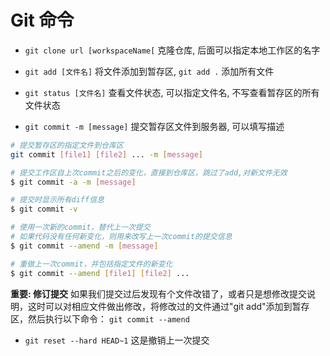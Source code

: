 # Git 命令

- `git clone url [workspaceName[`
  克隆仓库, 后面可以指定本地工作区的名字

- `git add [文件名]`
  将文件添加到暂存区, `git add .` 添加所有文件

- `git status [文件名]`
  查看文件状态, 可以指定文件名, 不写查看暂存区的所有文件状态

- `git commit -m [message]`
  提交暂存区文件到服务器, 可以填写描述

```bash
# 提交暂存区的指定文件到仓库区
git commit [file1] [file2] ... -m [message]

# 提交工作区自上次commit之后的变化，直接到仓库区，跳过了add,对新文件无效
$ git commit -a -m [message]

# 提交时显示所有diff信息
$ git commit -v

# 使用一次新的commit，替代上一次提交
# 如果代码没有任何新变化，则用来改写上一次commit的提交信息
$ git commit --amend -m [message]

# 重做上一次commit，并包括指定文件的新变化
$ git commit --amend [file1] [file2] ...
```

**重要: 修订提交**
如果我们提交过后发现有个文件改错了，或者只是想修改提交说明，这时可以对相应文件做出修改，将修改过的文件通过"git add"添加到暂存区，然后执行以下命令： 
`git commit --amend`

- `git reset --hard HEAD~1` 
这是撤销上一次提交
